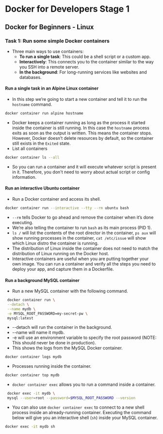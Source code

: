 # Docker for Developers Stage 1

## Docker for Beginners - Linux

### Task 1: Run some simple Docker containers
* Three main ways to use containers:
  * **To run a single task**: This could be a shell script or a custom app.
  * **Interactively**: This connects you to the container similar to the way you SSH into a remote server.
  * **In the background**: For long-running services like websites and databases.
#### Run a single task in an Alpine Linux container
* In this step we’re going to start a new container and tell it to run the `hostname` command.
```bash
docker container run alpine hostname
```
* Docker keeps a container running as long as the process it started inside the container is still running. In this case the `hostname` process exits as soon as the output is written. This means the container stops. However, Docker doesn’t delete resources by default, so the container still exists in the `Exited` state.
* List all containers
```bash
docker container ls --all
```
* So you can run a container and it will execute whatever script is present in it. Therefore, you don't need to worry about actual script or config information.

#### Run an interactive Ubuntu container
* Run a Docker container and access its shell.
```bash
docker container run --interactive --tty --rm ubuntu bash
```
* `--rm` tells Docker to go ahead and remove the container when it’s done executing.
* We’re also telling the container to run `bash` as its main process (PID 1).
* `ls /` will list the contents of the root director in the container, `ps aux` will show running processes in the container, `cat /etc/issue` will show which Linux distro the container is running.
* The distribution of Linux inside the container does not need to match the distribution of Linux running on the Docker host.
* Interactive containers are useful when you are putting together your own image. You can run a container and verify all the steps you need to deploy your app, and capture them in a Dockerfile.

#### Run a background MySQL container
* Run a new MySQL container with the following command.
```bash
 docker container run \
 --detach \
 --name mydb \
 -e MYSQL_ROOT_PASSWORD=my-secret-pw \
 mysql:latest
```
* --detach will run the container in the background.
* --name will name it mydb.
* -e will use an environment variable to specify the root password (NOTE: This should never be done in production).
* This shows the logs from the MySQL Docker container.
```bash
docker container logs mydb
```
* Processes running inside the container.
```bash
docker container top mydb
```
* `docker container exec` allows you to run a command inside a container.
```bash
 docker exec -it mydb \
 mysql --user=root --password=$MYSQL_ROOT_PASSWORD --version
 ```
 * You can also use `docker container exec` to connect to a new shell process inside an already-running container. Executing the command below will give you an interactive shell (`sh`) inside your MySQL container.
 ```bash
 docker exec -it mydb sh
 ```
 
